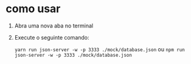 # como usar

1. Abra uma nova aba no terminal
2. Execute o seguinte comando:

    ```yarn run json-server -w -p 3333 ./mock/database.json```
ou
    ```npm run json-server -w -p 3333 ./mock/database.json```
